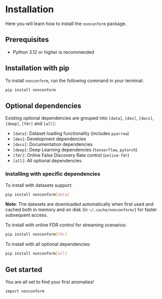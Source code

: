 # Installation

Here you will learn how to install the `nonconform` package.

## Prerequisites

- Python 3.12 or higher is recommended

## Installation with pip

To install `nonconform`, run the following command in your terminal:

```bash
pip install nonconform
```
## Optional dependencies

Existing optional dependencies are grouped into `[data]`, `[dev]`, `[docs]`, `[deep]`, `[fdr]` and `[all]`:
- `[data]`: Dataset loading functionality (includes `pyarrow`)
- `[dev]`: Development dependencies
- `[docs]`: Documentation dependencies
- `[deep]`: Deep Learning dependencies (`tensorflow`, `pytorch`)
- `[fdr]`: Online False Discovery Rate control (`online-fdr`)
- `[all]`: All optional dependencies

### Installing with specific dependencies

To install with datasets support:
```bash
pip install nonconform[data]
```

**Note**: The datasets are downloaded automatically when first used and cached both in memory and on disk (in `~/.cache/nonconform/`) for faster subsequent access.

To install with online FDR control for streaming scenarios:
```bash
pip install nonconform[fdr]
```

To install with all optional dependencies:
```bash
pip install nonconform[all]
```

## Get started

You are all set to find your first anomalies!

```bash
import nonconform
```